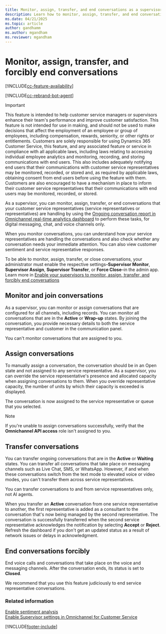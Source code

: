 ```yaml
---
title: Monitor, assign, transfer, and end conversations as a supervisor
description: Learn how to monitor, assign, transfer, and end conversations that your customer service representatives handle using the Omnichannel Ongoing Conversations dashboard.
ms.date: 04/21/2025
ms.topic: article
author: gandhamm
ms.author: mgandham
ms.reviewer: mgandham
---
```

# Monitor, assign, transfer, and forcibly end conversations

[!INCLUDE[cc-feature-availability](../../includes/cc-feature-availability.md)]

[!INCLUDE[cc-rebrand-bot-agent](../../includes/cc-rebrand-bot-agent.md)]


> [!IMPORTANT]
> This feature is intended to help customer service managers or supervisors enhance their team's performance and improve customer satisfaction. This feature is not intended for use in making, and should not be used to make decisions that affect the employment of an employee or group of employees, including compensation, rewards, seniority, or other rights or entitlements. Customers are solely responsible for using Dynamics 365 Customer Service, this feature, and any associated feature or service in compliance with all applicable laws, including laws relating to accessing individual employee analytics and monitoring, recording, and storing communications with end users. This also includes adequately notifying end users that their communications with customer service representatives may be monitored, recorded, or stored and, as required by applicable laws, obtaining consent from end users before using the feature with them. Customers are also encouraged to have a mechanism in place to inform their customer service representatives that their communications with end users may be monitored, recorded, or stored.

As a supervisor, you can monitor, assign, transfer, or end conversations that your customer service representatives (service representatives or representatives) are handling by using the [Ongoing conversation report in Omnichannel real-time analytics dashboard](realtime-ongoing.md) to perform these tasks, for digital messaging, chat, and voice channels only.

When you monitor conversations, you can understand how your service representatives are handling the conversations and also check whether any conversation needs your immediate attention. You can also view customer sentiment and service representative responses.

To be able to monitor, assign, transfer, or close conversations, your administrator must enable the respective settings&ndash;**Supervisor Monitor**, **Supervisor Assign**, **Supervisor Transfer**, or **Force Close**&ndash;in the admin app. Learn more in [Enable your supervisors to monitor, assign, transfer, and forcibly end conversations](../administer/enable-monitor-assign-transfer-conv.md)

## Monitor and join conversations

As a supervisor, you can monitor or assign conversations that are configured for all channels, including records. You can monitor all conversations that are in the **Active** or **Wrap-up** states. By joining the conversation, you provide necessary details to both the service representative and customer in the communication panel.  

You can't monitor conversations that are assigned to you.

## Assign conversations

To manually assign a conversation, the conversation should be in an Open state and not assigned to any service representative. As a supervisor, you can override the service representative's presence and allocated capacity when assigning conversations to them. When you override representative capacity, the number of units by which their capacity is exceeded is displayed.

The conversation is now assigned to the service representative or queue that you selected.

> [!NOTE]
> If you're unable to assign conversations successfully, verify that the **Omnichannel API access** role isn't assigned to you.

## Transfer conversations

You can transfer ongoing conversations that are in the **Active** or **Waiting** states. You can transfer all conversations that take place on messaging channels such as Live Chat, SMS, or WhatsApp. However, if and when these conversations switch from the text mode to elevated voice or video modes, you can't transfer them across service representatives.

You can transfer conversations to and from service representatives only, not AI agents.

When you transfer an **Active** conversation from one service representative to another, the first representative is added as a consultant to the conversation that's now being managed by the second representative. The conversation is successfully transferred when the second service representative acknowledges the notification by selecting **Accept** or **Reject**. Refresh the dashboard if you don't get an updated status as a result of network issues or delays in acknowledgment.

## End conversations forcibly

End voice calls and conversations that take place on the voice and messaging channels. After the conversation ends, its status is set to **Closed**.

We recommend that you use this feature judiciously to end service representative conversations.

### Related information

[Enable sentiment analysis](../administer/enable-sentiment-analysis.md)  
[Enable Supervisor settings in Omnichannel for Customer Service](../administer/enable-monitor-assign-transfer-conv.md)  

[!INCLUDE[footer-include](../../includes/footer-banner.md)]
